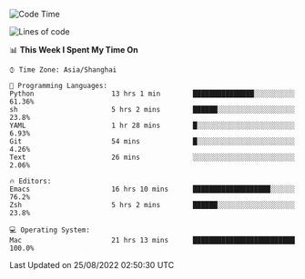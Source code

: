 <!--START_SECTION:waka-->
![Code Time](http://img.shields.io/badge/Code%20Time-813%20hrs%2031%20mins-blue)

![Lines of code](https://img.shields.io/badge/From%20Hello%20World%20I%27ve%20Written-22%20Thousand%20lines%20of%20code-blue)

📊 **This Week I Spent My Time On** 

```text
⌚︎ Time Zone: Asia/Shanghai

💬 Programming Languages: 
Python                   13 hrs 1 min        ███████████████░░░░░░░░░░   61.36% 
sh                       5 hrs 2 mins        ██████░░░░░░░░░░░░░░░░░░░   23.8% 
YAML                     1 hr 28 mins        █░░░░░░░░░░░░░░░░░░░░░░░░   6.93% 
Git                      54 mins             █░░░░░░░░░░░░░░░░░░░░░░░░   4.26% 
Text                     26 mins             ░░░░░░░░░░░░░░░░░░░░░░░░░   2.06%

🔥 Editors: 
Emacs                    16 hrs 10 mins      ███████████████████░░░░░░   76.2% 
Zsh                      5 hrs 2 mins        ██████░░░░░░░░░░░░░░░░░░░   23.8%

💻 Operating System: 
Mac                      21 hrs 13 mins      █████████████████████████   100.0%

```


 Last Updated on 25/08/2022 02:50:30 UTC
<!--END_SECTION:waka-->
